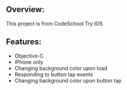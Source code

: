 Overview:
---------

This project is from CodeSchool Try IOS


Features:
---------

- Objective-C
- IPhone only
- Changing background color upon load
- Responding to button tap events
- Changing background color upon button tap
